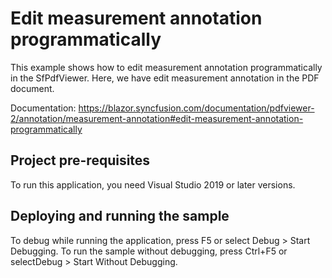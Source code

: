 # Edit measurement annotation programmatically
This example shows how to edit measurement annotation programmatically in the SfPdfViewer. Here, we have edit measurement annotation in the PDF document.

Documentation: https://blazor.syncfusion.com/documentation/pdfviewer-2/annotation/measurement-annotation#edit-measurement-annotation-programmatically

## Project pre-requisites
To run this application, you need Visual Studio 2019 or later versions.

## Deploying and running the sample
To debug while running the application, press F5 or select Debug > Start Debugging. To run the sample without debugging, press Ctrl+F5 or selectDebug > Start Without Debugging.